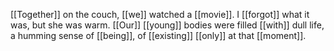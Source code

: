 [[Together]] on the couch, [[we]] watched a [[movie]]. I [[forgot]] what it was, but she was warm. [[Our]] [[young]] bodies were filled [[with]] dull life, a humming sense of [[being]], of [[existing]] [[only]] at that [[moment]].
